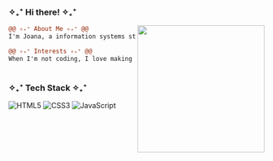 ### ✧₊⁺ Hi there! ✧₊⁺

<img align="right" height="250" src="https://i.pinimg.com/originals/b6/2b/d6/b62bd653a5ea86726d1b28b9cfc9916d.gif"/>

```diff
@@ ✧₊⁺ About Me ✧₊⁺ @@
I'm Joana, a information systems student based in Brazil.

@@ ✧₊⁺ Interests ✧₊⁺ @@
When I'm not coding, I love making pottery and play video games.
```
#

### ✧₊⁺ Tech Stack ✧₊⁺
![HTML5](https://img.shields.io/badge/html5-%23E34F26.svg?style=for-the-badge&logo=html5&logoColor=white) ![CSS3](https://img.shields.io/badge/css3-%231572B6.svg?style=for-the-badge&logo=css3&logoColor=white) ![JavaScript](https://img.shields.io/badge/javascript-%23323330.svg?style=for-the-badge&logo=javascript&logoColor=%23F7DF1E)
#
